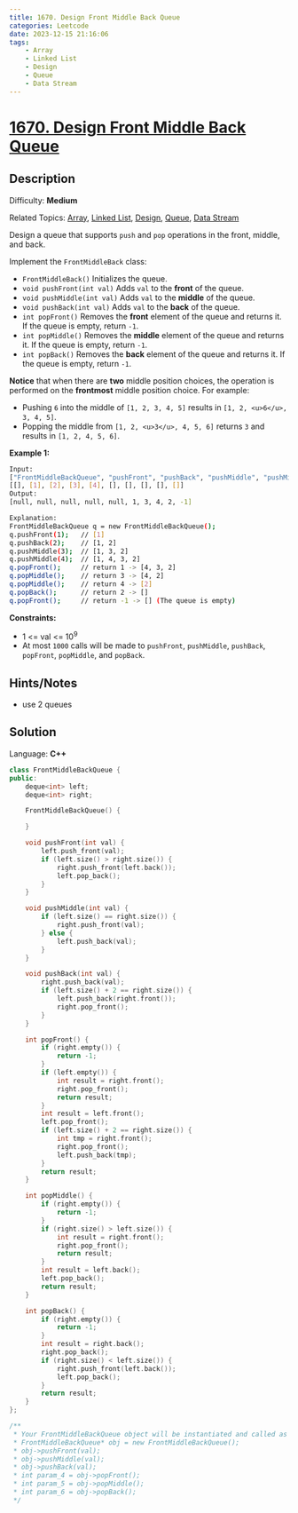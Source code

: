 ```yaml
---
title: 1670. Design Front Middle Back Queue
categories: Leetcode
date: 2023-12-15 21:16:06
tags:
    - Array
    - Linked List
    - Design
    - Queue
    - Data Stream
---
```


# [1670\. Design Front Middle Back Queue](https://leetcode.com/problems/design-front-middle-back-queue/)

## Description

Difficulty: **Medium**

Related Topics: [Array](https://leetcode.com/tag/https://leetcode.com/tag/array//), [Linked List](https://leetcode.com/tag/https://leetcode.com/tag/linked-list//), [Design](https://leetcode.com/tag/https://leetcode.com/tag/design//), [Queue](https://leetcode.com/tag/https://leetcode.com/tag/queue//), [Data Stream](https://leetcode.com/tag/https://leetcode.com/tag/data-stream//)

Design a queue that supports `push` and `pop` operations in the front, middle, and back.

Implement the `FrontMiddleBack` class:

* `FrontMiddleBack()` Initializes the queue.
* `void pushFront(int val)` Adds `val` to the **front** of the queue.
* `void pushMiddle(int val)` Adds `val` to the **middle** of the queue.
* `void pushBack(int val)` Adds `val` to the **back** of the queue.
* `int popFront()` Removes the **front** element of the queue and returns it. If the queue is empty, return `-1`.
* `int popMiddle()` Removes the **middle** element of the queue and returns it. If the queue is empty, return `-1`.
* `int popBack()` Removes the **back** element of the queue and returns it. If the queue is empty, return `-1`.

**Notice** that when there are **two** middle position choices, the operation is performed on the **frontmost** middle position choice. For example:

* Pushing `6` into the middle of `[1, 2, 3, 4, 5]` results in `[1, 2, <u>6</u>, 3, 4, 5]`.
* Popping the middle from `[1, 2, <u>3</u>, 4, 5, 6]` returns `3` and results in `[1, 2, 4, 5, 6]`.

**Example 1:**

```bash
Input:
["FrontMiddleBackQueue", "pushFront", "pushBack", "pushMiddle", "pushMiddle", "popFront", "popMiddle", "popMiddle", "popBack", "popFront"]
[[], [1], [2], [3], [4], [], [], [], [], []]
Output:
[null, null, null, null, null, 1, 3, 4, 2, -1]

Explanation:
FrontMiddleBackQueue q = new FrontMiddleBackQueue();
q.pushFront(1);   // [1]
q.pushBack(2);    // [1, 2]
q.pushMiddle(3);  // [1, 3, 2]
q.pushMiddle(4);  // [1, 4, 3, 2]
q.popFront();     // return 1 -> [4, 3, 2]
q.popMiddle();    // return 3 -> [4, 2]
q.popMiddle();    // return 4 -> [2]
q.popBack();      // return 2 -> []
q.popFront();     // return -1 -> [] (The queue is empty)
```

**Constraints:**

* 1 <= val <= 10<sup>9</sup>
* At most `1000` calls will be made to `pushFront`, `pushMiddle`, `pushBack`, `popFront`, `popMiddle`, and `popBack`.

## Hints/Notes

* use 2 queues

## Solution

Language: **C++**

```C++
class FrontMiddleBackQueue {
public:
    deque<int> left;
    deque<int> right;

    FrontMiddleBackQueue() {

    }

    void pushFront(int val) {
        left.push_front(val);
        if (left.size() > right.size()) {
            right.push_front(left.back());
            left.pop_back();
        }
    }

    void pushMiddle(int val) {
        if (left.size() == right.size()) {
            right.push_front(val);
        } else {
            left.push_back(val);
        }
    }

    void pushBack(int val) {
        right.push_back(val);
        if (left.size() + 2 == right.size()) {
            left.push_back(right.front());
            right.pop_front();
        }
    }

    int popFront() {
        if (right.empty()) {
            return -1;
        }
        if (left.empty()) {
            int result = right.front();
            right.pop_front();
            return result;
        }
        int result = left.front();
        left.pop_front();
        if (left.size() + 2 == right.size()) {
            int tmp = right.front();
            right.pop_front();
            left.push_back(tmp);
        }
        return result;
    }

    int popMiddle() {
        if (right.empty()) {
            return -1;
        }
        if (right.size() > left.size()) {
            int result = right.front();
            right.pop_front();
            return result;
        }
        int result = left.back();
        left.pop_back();
        return result;
    }

    int popBack() {
        if (right.empty()) {
            return -1;
        }
        int result = right.back();
        right.pop_back();
        if (right.size() < left.size()) {
            right.push_front(left.back());
            left.pop_back();
        }
        return result;
    }
};

/**
 * Your FrontMiddleBackQueue object will be instantiated and called as such:
 * FrontMiddleBackQueue* obj = new FrontMiddleBackQueue();
 * obj->pushFront(val);
 * obj->pushMiddle(val);
 * obj->pushBack(val);
 * int param_4 = obj->popFront();
 * int param_5 = obj->popMiddle();
 * int param_6 = obj->popBack();
 */
```

